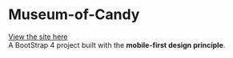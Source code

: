 # Museum-of-Candy  
[View the site here](https://awesome-wright-30b24a.netlify.app/)  
 A BootStrap 4 project built with the **mobile-first design principle**.
